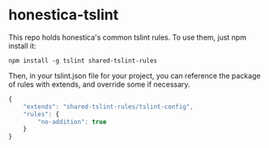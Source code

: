 # honestica-tslint
This repo holds honestica's common tslint rules. To use them, just npm install it:

`npm install -g tslint shared-tslint-rules`

Then, in your tslint.json file for your project, you can reference the package of rules with extends, and override some if necessary.

```javascript
{
    "extends": "shared-tslint-rules/tslint-config",
    "rules": {
        "no-addition": true
    }
}
```
